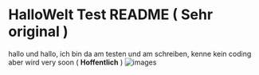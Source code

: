 # HalloWelt Test README ( Sehr original )

hallo und hallo, ich bin da am testen und am schreiben, kenne kein coding aber wird very soon ( **Hoffentlich** )
![images](https://user-images.githubusercontent.com/110893594/183600693-e5a7489f-a743-4135-858d-4f6fca55209e.jpg)
